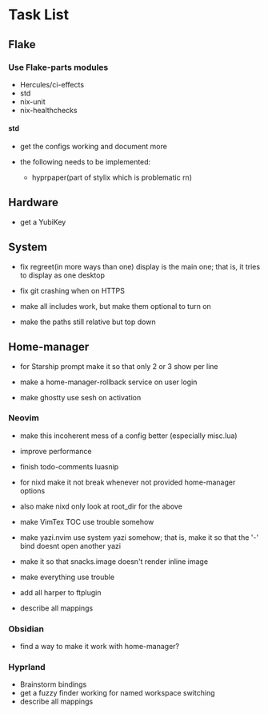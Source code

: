 # Task List

## Flake

### Use Flake-parts modules

- Hercules/ci-effects
- std
- nix-unit
- nix-healthchecks

#### std

- get the configs working and document more

- the following needs to be implemented:
  - hyprpaper(part of stylix which is problematic rn)

## Hardware

- get a YubiKey

## System

- fix regreet(in more ways than one) display is the main one; that is, it tries
  to display as one desktop

- fix git crashing when on HTTPS

- make all includes work, but make them optional to turn on

- make the paths still relative but top down

## Home-manager

- for Starship prompt make it so that only 2 or 3 show per line

- make a home-manager-rollback service on user login

- make ghostty use sesh on activation

### Neovim

- make this incoherent mess of a config better (especially misc.lua)

- improve performance

- finish todo-comments luasnip

- for nixd make it not break whenever not provided home-manager options

- also make nixd only look at root_dir for the above

- make VimTex TOC use trouble somehow

- make yazi.nvim use system yazi somehow; that is, make it so that the '-'
  bind doesnt open another yazi

- make it so that snacks.image doesn't render inline image

- make everything use trouble

- add all harper to ftplugin

- describe all mappings

### Obsidian

- find a way to make it work with home-manager?

### Hyprland

- Brainstorm bindings
- get a fuzzy finder working for named workspace switching
- describe all mappings
